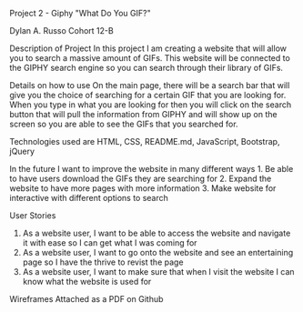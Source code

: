 Project 2 - Giphy "What Do You GIF?"

Dylan A. Russo
Cohort 12-B


Description of Project
In this project I am creating a website that will allow you to search a massive amount of GIFs. This website will be connected to the GIPHY search engine so you can search through their library of GIFs. 

Details on how to use
On the main page, there will be a search bar that will give you the choice of searching for a certain GIF that you are looking for. When you type in what you are looking for then you will click on the search button that will pull the information from GIPHY and will show up on the screen so you are able to see the GIFs that you searched for.

Technologies used are HTML, CSS, README.md, JavaScript, Bootstrap, jQuery

In the future I want to improve the website in many different ways
    1. Be able to have users download the GIFs they are searching for
    2. Expand the website to have more pages with more information
    3. Make website for interactive with different options to search 

User Stories
1. As a website user, I want to be able to access the website and navigate it with ease so I can get what I was coming for
2. As a website user, I want to go onto the website and see an entertaining page so I have the thrive to revist the page
3. As a website user, I want to make sure that when I visit the website I can know what the website is used for

Wireframes
Attached as a PDF on Github